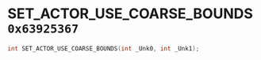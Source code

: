 # SET_ACTOR_USE_COARSE_BOUNDS `0x63925367`

```cpp
int SET_ACTOR_USE_COARSE_BOUNDS(int _Unk0, int _Unk1);
```